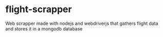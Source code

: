 # flight-scrapper
Web scrapper made with nodejs and webdriverjs that gathers flight data and stores it in a mongodb database
